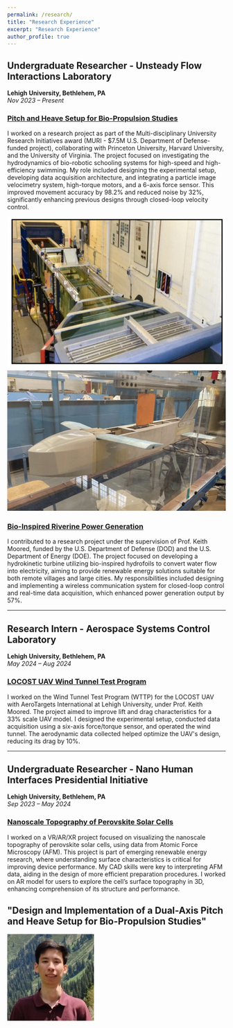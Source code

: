 ```yaml
---
permalink: /research/
title: "Research Experience"
excerpt: "Research Experience"
author_profile: true
---
```


## Undergraduate Researcher - Unsteady Flow Interactions Laboratory
**Lehigh University, Bethlehem, PA**  
*Nov 2023 – Present*

### [Pitch and Heave Setup for Bio-Propulsion Studies](https://drive.google.com/file/d/1jffg0PIKivp45YWeB3Ubjm66hILFO0br/view)
I worked on a research project as part of the Multi-disciplinary University Research Initiatives award (MURI - $7.5M U.S. Department of Defense-funded project), collaborating with Princeton University, Harvard University, and the University of Virginia. The project focused on investigating the hydrodynamics of bio-robotic schooling systems for high-speed and high-efficiency swimming. My role included designing the experimental setup, developing data acquisition architecture, and integrating a particle image velocimetry system, high-torque motors, and a 6-axis force sensor. This improved movement accuracy by 98.2% and reduced noise by 32%, significantly enhancing previous designs through closed-loop velocity control.

![pic](/images/waterchannel.png) ![pic](/images/drone2.png)


### [Bio-Inspired Riverine Power Generation](https://engineering.lehigh.edu/meche/research/featured-projects/bio-inspired-riverine-power-generation)
I contributed to a research project under the supervision of Prof. Keith Moored, funded by the U.S. Department of Defense (DOD) and the U.S. Department of Energy (DOE). The project focused on developing a hydrokinetic turbine utilizing bio-inspired hydrofoils to convert water flow into electricity, aiming to provide renewable energy solutions suitable for both remote villages and large cities. My responsibilities included designing and implementing a wireless communication system for closed-loop control and real-time data acquisition, which enhanced power generation output by 57%.

---

## Research Intern - Aerospace Systems Control Laboratory
**Lehigh University, Bethlehem, PA**  
*May 2024 – Aug 2024*

### [LOCOST UAV Wind Tunnel Test Program](http://www.aerotargets.com/)

I worked on the Wind Tunnel Test Program (WTTP) for the LOCOST UAV with AeroTargets International at Lehigh University, under Prof. Keith Moored. The project aimed to improve lift and drag characteristics for a 33% scale UAV model. I designed the experimental setup, conducted data acquisition using a six-axis force/torque sensor, and operated the wind tunnel. The aerodynamic data collected helped optimize the UAV's design, reducing its drag by 10%.

---

## Undergraduate Researcher - Nano Human Interfaces Presidential Initiative
**Lehigh University, Bethlehem, PA**  
*Sep 2023 – May 2024*

### [Nanoscale Topography of Perovskite Solar Cells](https://nhi.lehigh.edu/projects/perovskite-solar-cell-surface)

I worked on a VR/AR/XR project focused on visualizing the nanoscale topography of perovskite solar cells, using data from Atomic Force Microscopy (AFM). This project is part of emerging renewable energy research, where understanding surface characteristics is critical for improving device performance. My CAD skills were key to interpreting AFM data, aiding in the design of more efficient preparation procedures. I worked on AR model for users to explore the cell’s surface topography in 3D, enhancing comprehension of its structure and performance.


## "Design and Implementation of a Dual-Axis Pitch and Heave Setup for Bio-Propulsion Studies"
![pic](/images/1728451116498.jpeg)
